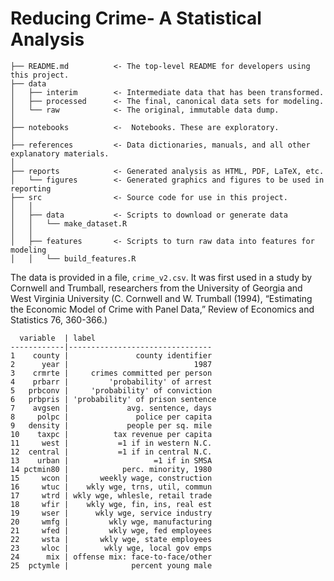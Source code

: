 Reducing Crime- A Statistical Analysis
================ 

    ├── README.md          <- The top-level README for developers using this project.
    ├── data
    │   ├── interim        <- Intermediate data that has been transformed.
    │   ├── processed      <- The final, canonical data sets for modeling.
    │   └── raw            <- The original, immutable data dump.
    │
    ├── notebooks          <-  Notebooks. These are exploratory. 
    │
    ├── references         <- Data dictionaries, manuals, and all other explanatory materials.
    │
    ├── reports            <- Generated analysis as HTML, PDF, LaTeX, etc.
    │   └── figures        <- Generated graphics and figures to be used in reporting
    ├── src                <- Source code for use in this project.
    │   │
    │   ├── data           <- Scripts to download or generate data
    │   │   └── make_dataset.R
    │   │
    │   ├── features       <- Scripts to turn raw data into features for modeling
    │   │   └── build_features.R


The data is provided in a file, `crime_v2.csv`. It was first used in a
study by Cornwell and Trumball, researchers from the University of
Georgia and West Virginia University (C. Cornwell and W. Trumball
(1994), “Estimating the Economic Model of Crime with Panel Data,” Review
of Economics and Statistics 76, 360-366.)


``` 
  variable  | label
------------|--------------------------------
1    county |               county identifier
2      year |                            1987
3    crmrte |     crimes committed per person
4    prbarr |         'probability' of arrest
5   prbconv |     'probability' of conviction
6   prbpris | 'probability' of prison sentence
7    avgsen |             avg. sentence, days
8     polpc |               police per capita
9   density |             people per sq. mile
10    taxpc |          tax revenue per capita
11     west |           =1 if in western N.C.
12  central |           =1 if in central N.C.
13    urban |                   =1 if in SMSA
14 pctmin80 |            perc. minority, 1980
15     wcon |       weekly wage, construction
16     wtuc |    wkly wge, trns, util, commun
17     wtrd | wkly wge, whlesle, retail trade
18     wfir |    wkly wge, fin, ins, real est
19     wser |      wkly wge, service industry
20     wmfg |         wkly wge, manufacturing
21     wfed |         wkly wge, fed employees
22     wsta |       wkly wge, state employees
23     wloc |        wkly wge, local gov emps
24      mix | offense mix: face-to-face/other
25  pctymle |              percent young male
```

